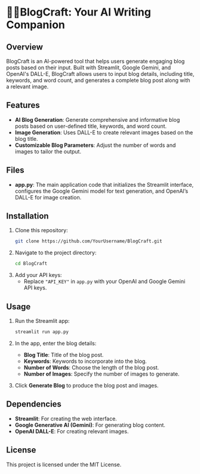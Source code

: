 # 🚀🚀BlogCraft: Your AI Writing Companion

## Overview
BlogCraft is an AI-powered tool that helps users generate engaging blog posts based on their input. Built with Streamlit, Google Gemini, and OpenAI's DALL-E, BlogCraft allows users to input blog details, including title, keywords, and word count, and generates a complete blog post along with a relevant image.

## Features
- **AI Blog Generation**: Generate comprehensive and informative blog posts based on user-defined title, keywords, and word count.
- **Image Generation**: Uses DALL-E to create relevant images based on the blog title.
- **Customizable Blog Parameters**: Adjust the number of words and images to tailor the output.

## Files
- **app.py**: The main application code that initializes the Streamlit interface, configures the Google Gemini model for text generation, and OpenAI’s DALL-E for image creation.

## Installation
1. Clone this repository:
   ```bash
   git clone https://github.com/YourUsername/BlogCraft.git
   ```
2. Navigate to the project directory:
   ```bash
   cd BlogCraft
   ```
4. Add your API keys:
   - Replace `"API_KEY"` in `app.py` with your OpenAI and Google Gemini API keys.

## Usage
1. Run the Streamlit app:
   ```bash
   streamlit run app.py
   ```
2. In the app, enter the blog details:
   - **Blog Title**: Title of the blog post.
   - **Keywords**: Keywords to incorporate into the blog.
   - **Number of Words**: Choose the length of the blog post.
   - **Number of Images**: Specify the number of images to generate.

3. Click **Generate Blog** to produce the blog post and images.

## Dependencies
- **Streamlit**: For creating the web interface.
- **Google Generative AI (Gemini)**: For generating blog content.
- **OpenAI DALL-E**: For creating relevant images.

## License
This project is licensed under the MIT License.
